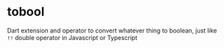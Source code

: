 # tobool
Dart extension and operator to convert whatever thing to boolean, just like `!!` double operator in Javascript or Typescript
